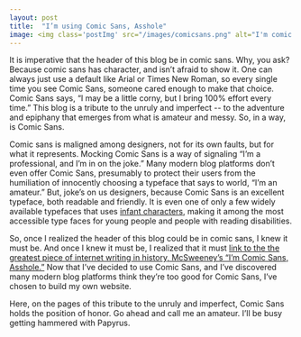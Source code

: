 ```yaml
---
layout: post
title:  "I’m using Comic Sans, Asshole"
image: <img class='postImg' src="/images/comicsans.png" alt="I'm comic sans, asshole"/>
---
```

It is imperative that the header of this blog be in comic sans. Why, you ask? Because comic sans has character, and isn’t afraid to show it. One can always just use a default like Arial or Times New Roman, so every single time you see Comic Sans, someone cared enough to make that choice. Comic Sans says, “I may be a little corny, but I bring 100% effort every time.” This blog is a tribute to the unruly and imperfect -- to the adventure and epiphany that emerges from what is amateur and messy. So, in a way, is Comic Sans. 

Comic sans is maligned among designers, not for its own faults, but for what it represents. Mocking Comic Sans is a way of signaling “I’m a professional, and I’m in on the joke.” Many modern blog platforms don’t even offer Comic Sans, presumably to protect their users from the humiliation of innocently choosing a typeface that says to world, “I’m an amateur.” But, joke’s on us designers, because Comic Sans is an excellent typeface, both readable and friendly. It is even one of only a few widely available typefaces that uses [infant characters](https://en.wikipedia.org/wiki/Category:Typefaces_with_infant_variants), making it among the most accessible type faces for young people and people with reading disabilities.

So, once I realized the header of this blog could be in comic sans, I knew it must be. And once I knew it must be, I realized that it must [link to the the greatest piece of internet writing in history, McSweeney’s “I’m Comic Sans, Asshole.”](https://www.mcsweeneys.net/articles/im-comic-sans-asshole) Now that I’ve decided to use Comic Sans, and I’ve discovered many modern blog platforms think they’re too good for Comic Sans, I’ve chosen to build my own website.  

Here, on the pages of this tribute to the unruly and imperfect, Comic Sans holds the position of honor. Go ahead and call me an amateur. I’ll be busy getting hammered with Papyrus.

